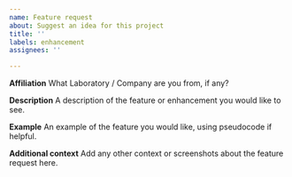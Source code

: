 ```yaml
---
name: Feature request
about: Suggest an idea for this project
title: ''
labels: enhancement
assignees: ''

---
```


**Affiliation**
What Laboratory / Company are you from, if any?

**Description**
A description of the feature or enhancement you would like to see.

**Example**
An example of the feature you would like, using pseudocode if helpful.

**Additional context**
Add any other context or screenshots about the feature request here.
